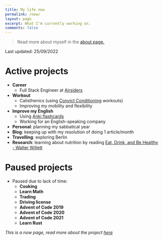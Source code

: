 ```yaml
---
title: My life now
permalink: /now/
layout: page
excerpt: What I'm currently working on.
comments: false
---
```


> Read more about myself in the [about page.](../about)

Last updated: 25/09/2022

# Active projects

- **Career**
  - Full Stack Engineer at [Airsiders](https://airsiders.com/)
- **Workout**
  - Calisthenics (using [Convict Conditioning](https://www.goodreads.com/book/show/7305111-convict-conditioning) workouts)
  - Improving my mobility and flexibility
- **Improve my English**
  - Using [Anki flashcards](https://apps.ankiweb.net/)
  - Working for an English-speaking company
- **Personal**: planning my sabbatical year
- **Blog**: keeping up with my resolution of doing 1 article/month
- **Travelling**: exploring Berlin
- **Research**: learning about nutrition by reading [Eat, Drink, and Be Healthy - Walter Willett](https://www.goodreads.com/en/book/show/5579.Eat_Drink_and_Be_Healthy)

# Paused projects

- Paused due to lack of time:
  - **Cooking**
  - **Learn Math**
  - **Trading**
  - **Driving license**
  - **Advent of Code 2019**
  - **Advent of Code 2020**
  - **Advent of Code 2021**
  - **Learn Rust**
 
_This is a now page, read more about the project [here](https://nownownow.com/about)_
